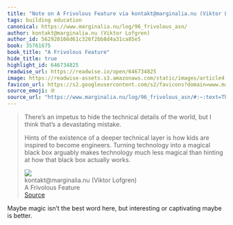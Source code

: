 ```yaml
---
title: "Note on A Frivolous Feature via kontakt@marginalia.nu (Viktor Lofgren)"
tags: building education
canonical: https://www.marginalia.nu/log/96_frivolous_asn/
author: kontakt@marginalia.nu (Viktor Lofgren)
author_id: 562920166d61c326f2bb8d4a31ca85e5
book: 35761675
book_title: "A Frivolous Feature"
hide_title: true
highlight_id: 646734825
readwise_url: https://readwise.io/open/646734825
image: https://readwise-assets.s3.amazonaws.com/static/images/article4.6bc1851654a0.png
favicon_url: https://s2.googleusercontent.com/s2/favicons?domain=www.marginalia.nu
source_emoji: 🌐
source_url: "https://www.marginalia.nu/log/96_frivolous_asn/#:~:text=There%E2%80%99s%20an%20impetus,box%20actually%20works."
---
```


> There’s an impetus to hide the technical details of the world, but I think that’s a devastating mistake.
> 
> Hints of the existence of a deeper technical layer is how kids are inspired to become engineers.
> Turning technology into a magical black box arguably makes technology much less magical than hinting at how that black box actually works.
> <div class="quoteback-footer"><div class="quoteback-avatar"><img class="mini-favicon" src="https://s2.googleusercontent.com/s2/favicons?domain=www.marginalia.nu"></div><div class="quoteback-metadata"><div class="metadata-inner"><span style="display:none">FROM:</span><div aria-label="kontakt@marginalia.nu (Viktor Lofgren)" class="quoteback-author"> kontakt@marginalia.nu (Viktor Lofgren)</div><div aria-label="A Frivolous Feature" class="quoteback-title"> A Frivolous Feature</div></div></div><div class="quoteback-backlink"><a target="_blank" aria-label="go to the full text of this quotation" rel="noopener" href="https://www.marginalia.nu/log/96_frivolous_asn/#:~:text=There%E2%80%99s%20an%20impetus,box%20actually%20works." class="quoteback-arrow"> Source</a></div></div>

Maybe magic isn’t the best word here, but interesting or captivating maybe is better.